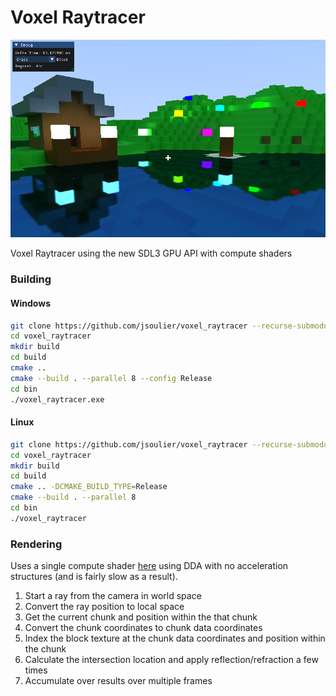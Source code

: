 # Voxel Raytracer

![](image.png)

Voxel Raytracer using the new SDL3 GPU API with compute shaders

### Building

#### Windows

```bash
git clone https://github.com/jsoulier/voxel_raytracer --recurse-submodules
cd voxel_raytracer
mkdir build
cd build
cmake ..
cmake --build . --parallel 8 --config Release
cd bin
./voxel_raytracer.exe
```

#### Linux

```bash
git clone https://github.com/jsoulier/voxel_raytracer --recurse-submodules
cd voxel_raytracer
mkdir build
cd build
cmake .. -DCMAKE_BUILD_TYPE=Release
cmake --build . --parallel 8
cd bin
./voxel_raytracer
```

### Rendering

Uses a single compute shader [here](shaders/raytrace.comp) using DDA with no acceleration structures (and is fairly slow as a result).
1. Start a ray from the camera in world space
2. Convert the ray position to local space
3. Get the current chunk and position within the that chunk
4. Convert the chunk coordinates to chunk data coordinates
5. Index the block texture at the chunk data coordinates and position within the chunk
6. Calculate the intersection location and apply reflection/refraction a few times
7. Accumulate over results over multiple frames